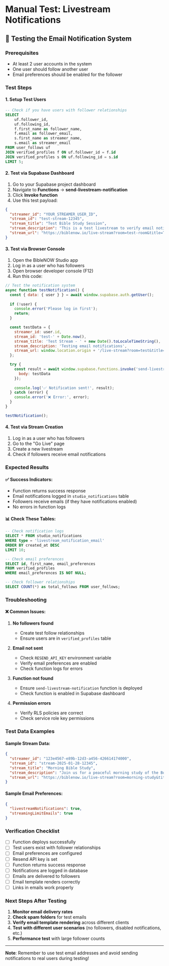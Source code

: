 # Manual Test: Livestream Notifications

## 🧪 Testing the Email Notification System

### Prerequisites
- At least 2 user accounts in the system
- One user should follow another user
- Email preferences should be enabled for the follower

### Test Steps

#### 1. **Setup Test Users**
```sql
-- Check if you have users with follower relationships
SELECT 
    uf.follower_id,
    uf.following_id,
    f.first_name as follower_name,
    f.email as follower_email,
    s.first_name as streamer_name,
    s.email as streamer_email
FROM user_follows uf
JOIN verified_profiles f ON uf.follower_id = f.id
JOIN verified_profiles s ON uf.following_id = s.id
LIMIT 5;
```

#### 2. **Test via Supabase Dashboard**
1. Go to your Supabase project dashboard
2. Navigate to **Functions** → **send-livestream-notification**
3. Click **Invoke function**
4. Use this test payload:

```json
{
  "streamer_id": "YOUR_STREAMER_USER_ID",
  "stream_id": "test-stream-12345",
  "stream_title": "Test Bible Study Session",
  "stream_description": "This is a test livestream to verify email notifications are working correctly.",
  "stream_url": "https://biblenow.io/live-stream?room=test-room&title=Test+Stream"
}
```

#### 3. **Test via Browser Console**
1. Open the BibleNOW Studio app
2. Log in as a user who has followers
3. Open browser developer console (F12)
4. Run this code:

```javascript
// Test the notification system
async function testNotification() {
  const { data: { user } } = await window.supabase.auth.getUser();
  
  if (!user) {
    console.error('Please log in first');
    return;
  }

  const testData = {
    streamer_id: user.id,
    stream_id: 'test-' + Date.now(),
    stream_title: 'Test Stream - ' + new Date().toLocaleTimeString(),
    stream_description: 'Testing email notifications',
    stream_url: window.location.origin + '/live-stream?room=test&title=Test'
  };

  try {
    const result = await window.supabase.functions.invoke('send-livestream-notification', {
      body: testData
    });
    
    console.log('✅ Notification sent!', result);
  } catch (error) {
    console.error('❌ Error:', error);
  }
}

testNotification();
```

#### 4. **Test via Stream Creation**
1. Log in as a user who has followers
2. Go to the "Go Live" page
3. Create a new livestream
4. Check if followers receive email notifications

### Expected Results

#### ✅ **Success Indicators:**
- Function returns success response
- Email notifications logged in `studio_notifications` table
- Followers receive emails (if they have notifications enabled)
- No errors in function logs

#### 📊 **Check These Tables:**
```sql
-- Check notification logs
SELECT * FROM studio_notifications 
WHERE type = 'livestream_notification_email' 
ORDER BY created_at DESC 
LIMIT 10;

-- Check email preferences
SELECT id, first_name, email_preferences 
FROM verified_profiles 
WHERE email_preferences IS NOT NULL;

-- Check follower relationships
SELECT COUNT(*) as total_follows FROM user_follows;
```

### Troubleshooting

#### ❌ **Common Issues:**

1. **No followers found**
   - Create test follow relationships
   - Ensure users are in `verified_profiles` table

2. **Email not sent**
   - Check `RESEND_API_KEY` environment variable
   - Verify email preferences are enabled
   - Check function logs for errors

3. **Function not found**
   - Ensure `send-livestream-notification` function is deployed
   - Check function is enabled in Supabase dashboard

4. **Permission errors**
   - Verify RLS policies are correct
   - Check service role key permissions

### Test Data Examples

#### **Sample Stream Data:**
```json
{
  "streamer_id": "123e4567-e89b-12d3-a456-426614174000",
  "stream_id": "stream-2025-01-28-12345",
  "stream_title": "Morning Bible Study",
  "stream_description": "Join us for a peaceful morning study of the Book of Psalms",
  "stream_url": "https://biblenow.io/live-stream?room=morning-study&title=Morning+Bible+Study"
}
```

#### **Sample Email Preferences:**
```json
{
  "livestreamNotifications": true,
  "streamingLimitEmails": true
}
```

### Verification Checklist

- [ ] Function deploys successfully
- [ ] Test users exist with follower relationships
- [ ] Email preferences are configured
- [ ] Resend API key is set
- [ ] Function returns success response
- [ ] Notifications are logged in database
- [ ] Emails are delivered to followers
- [ ] Email template renders correctly
- [ ] Links in emails work properly

### Next Steps After Testing

1. **Monitor email delivery rates**
2. **Check spam folders** for test emails
3. **Verify email template rendering** across different clients
4. **Test with different user scenarios** (no followers, disabled notifications, etc.)
5. **Performance test** with large follower counts

---

**Note**: Remember to use test email addresses and avoid sending notifications to real users during testing!
